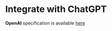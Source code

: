 # Integrate with ChatGPT

**OpenAI** specification is available [here](https://platform.openai.com/docs/mcp#create-an-mcp-server)
